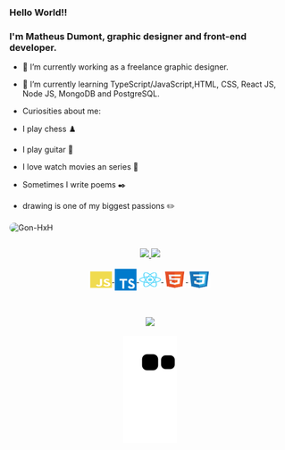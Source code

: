 ### Hello World!!

### I'm Matheus Dumont, graphic designer and front-end developer.


- 🔭 I’m currently working as a freelance graphic designer.

- 🌱 I’m currently learning TypeScript/JavaScript,HTML, CSS, React JS, Node JS, MongoDB and PostgreSQL.

- Curiosities about me:

- I play chess ♟️

- I play guitar 🎸

- I love watch movies an series 🍿

- Sometimes I write poems ✒️

- drawing is one of my biggest passions ✏️ 

<img align="center" alt="Gon-HxH" height="150" style="border-radius: 50px" src="https://c.tenor.com/v4Uc7G0eKPYAAAAM/yu-gi-oh-yugi-mutou.gif">

##

<div align="center">
  <a href="https://github.com/Dumont19">
  <img height="180em" src="https://github-readme-stats.vercel.app/api?username=Dumont19&show_icons=true&theme=dark&include_all_commits=true&count_private=true"/>
  <img height="180em" src="https://github-readme-stats.vercel.app/api/top-langs/?username=Dumont19&layout=compact&langs_count=7&theme=dark"/>

<div style="display: inline_block"><br>
  <img align="center" alt="Dumont-Js" height="30" width="40" src="https://raw.githubusercontent.com/devicons/devicon/master/icons/javascript/javascript-plain.svg">
  <img align="center" alt="Dumont-Ts" heigth="30" width="40" src="https://raw.githubusercontent.com/devicons/devicon/master/icons/typescript/typescript-plain.svg">
  <img align="center" alt="Dumont-React" height="30" width="40" src="https://raw.githubusercontent.com/devicons/devicon/master/icons/react/react-original.svg">
  <img align="center" alt="Dumont-HTML" height="30" width="40" src="https://raw.githubusercontent.com/devicons/devicon/master/icons/html5/html5-original.svg">
  <img align="center" alt="Dumont-CSS" height="30" width="40" src="https://raw.githubusercontent.com/devicons/devicon/master/icons/css3/css3-original.svg">
 
<div/><br>
  
##
 
<div>
  <a href="https://www.linkedin.com/in/matheus-dumont-63605121b/" target="_blank"><img src="https://img.shields.io/badge/-LinkedIn-%230077B5?style=for-the-badge&logo=linkedin&logoColor=white" target="_blank"></a><br>

![Snake animation](https://github.com/Dumont19/Dumont19/blob/output/github-contribution-grid-snake.svg)
</div>
